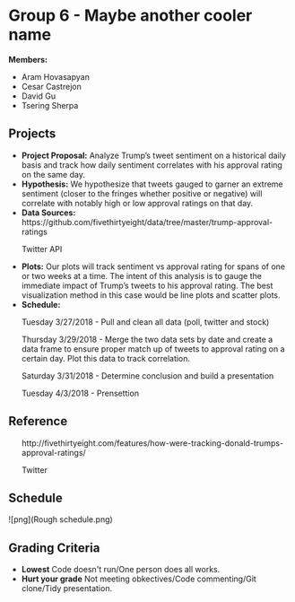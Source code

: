 <h1>Group 6 - Maybe another cooler name</h1>
<p>
<b>Members:</b>
</p>
<ul>
<li>Aram Hovasapyan</li>
<li>Cesar Castrejon</li>
<li>David Gu</li>
<li>Tsering Sherpa</li>
</ul>
<h2>Projects</h2>
<ul>

<li><b>Project Proposal:</b> Analyze Trump’s tweet sentiment on a historical daily basis and track how daily sentiment correlates with his approval rating on the same day.</li>
<li><b>Hypothesis:</b> We hypothesize that tweets gauged to garner an extreme sentiment (closer to the fringes whether positive or negative) will correlate with notably high or low approval ratings on that day. </li>
<li><b>Data Sources:</b> https://github.com/fivethirtyeight/data/tree/master/trump-approval-ratings</li>
<p>
</b></b></b></b></b></b> Twitter API
<li><b>Plots:</b> Our plots will track sentiment vs approval rating for spans of one or two weeks at a time. The intent of this analysis is to gauge the immediate impact of Trump’s tweets to his approval rating. 
The best visualization method in this case would be line plots and scatter plots. 
</li>
<li><b>Schedule:
<p>
</b></b>Tuesday 3/27/2018 - Pull and clean all data (poll, twitter and stock)</li>
<p>
</b></b>Thursday 3/29/2018 - Merge the two data sets by date and create a data frame to ensure proper match up of tweets to approval rating on a certain day. Plot this data to track correlation.</li>
<p>
</b></b>Saturday 3/31/2018 - Determine conclusion and build a presentation</li>
<p>
</b></b>Tuesday 4/3/2018 - Prensettion</li>
</ul>
<h2>Reference</h2>
<ul>
<p>
</b></b>http://fivethirtyeight.com/features/how-were-tracking-donald-trumps-approval-ratings/</li>
<p>
</b></b>Twitter
</ul>
<h2>Schedule</h2>
![png](Rough schedule.png)
</ul>
<h2>Grading Criteria</h2>
<ul>
<li><b>Lowest</b> Code doesn't run/One person does all works.</li>
<li><b>Hurt your grade</b> Not meeting obkectives/Code commenting/Git clone/Tidy presentation.</li>

